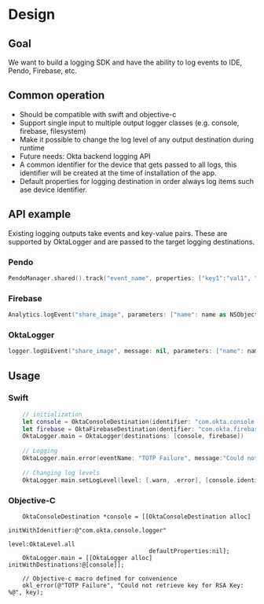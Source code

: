 # Design
## Goal
We want to build a logging SDK and have the ability to log events to IDE, Pendo, Firebase, etc.
## Common operation
- Should be compatible with swift and objective-c
- Support single input to multiple output logger classes (e.g. console, firebase, filesystem) 
- Make it possible to change the log level of any output destination during runtime
- Future needs: Okta backend logging API
- A common identifier for the device that gets passed to all logs, this identifier will be created at the time of installation of the app.
- Default properties for logging destination in order always log items such ase device identifier.

## API example
Existing logging outputs take events and key-value pairs. These are supported by OktaLogger and are passed to the target logging destinations.
### Pendo
```swift
PendoManager.shared().track("event_name", properties: ["key1":"val1", "key2":"val2"])
```
### Firebase
```swift
Analytics.logEvent("share_image", parameters: ["name": name as NSObject, "full_text": text as NSObject])
```
### OktaLogger
```swift
logger.logUiEvent("share_image", message: nil, parameters: ["name": name as NSObject, "full_text": text as NSObject])
```

## Usage
### Swift
```swift
    // initialization
    let console = OktaConsoleDestination(identifier: "com.okta.console.logger", level: .all, defaultProperties: nil)
    let firebase = OktaFirebaseDestination(dentifier: "com.okta.firebaselogger", level: .error, defaultProperties: nil)
    OktaLogger.main = OktaLogger(destinations: [console, firebase])
    
    // Logging
    OktaLogger.main.error(eventName: "TOTP Failure", message:"Could not retrieve key for RSA Key: ab43csd")
    
    // Changing log levels
    OktaLogger.main.setLogLevel(level: [.warn, .error], [console.identifier, firebase.identifier])
```
### Objective-C
```objc
    OktaConsoleDestination *console = [[OktaConsoleDestination alloc]
                                        initWithIdenitfier:@"com.okta.console.logger" 
                                                     level:OktaLevel.all 
                                        defaultProperties:nil];
    OktaLogger.main = [[OktaLogger alloc] initWithDestinations:@[console]];

    // Objective-c macro defined for convenience
    okl_error(@"TOTP Failure", "Could not retrieve key for RSA Key: %@", key);
```
